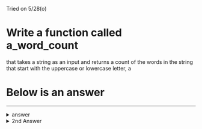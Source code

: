 Tried on 5/28(o)

# Write a function called a_word_count
that takes a string as an input and returns a count of the words in the string that start with the uppercase or lowercase letter, a

# Below is an answer
---

<details>
  <summary>answer</summary>
  
  ```py
  #1st Answer
  #define the function
  def a_word_counter(sentence):

    #counter set to 0
    count = 0

    #every a_word in 'sentence' string
    for a_word in sentence:

      #if a_word.lower is equal to "a"
      if a_word.lower() == "a":

        count += 1

    return count

  print(a_word_counter("AbracabrA"))                  #4
  ```
</details>

<details>
  <summary>2nd Answer</summary>
  
  ```py
  #define the function
  def a_word_counter(sentence):

    count = 0
    for a_word in sentence:

      #if a_word is equal to "a"
      if a_word == "a":
        count += 1

      #if a_word is equal to "A"  
      elif a_word == "A":
        count += 1
    return count

  print(a_word_counter("AbracabrA"))              #4

  ```
<details>
  <summary>third answer</summary>
  
  ```py
  def a_count(yes):
      count = 0
      for a in yes:

         #we can use or to count either 'a' or 'A'
         if a == "a" or a == "A":
             count += 1
      return count




  print(a_count("SALDNladasmalkdlamdk"))               #5
  ```
</details>
